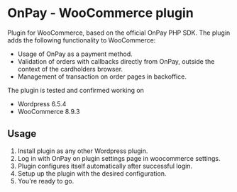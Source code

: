 # OnPay - WooCommerce plugin

Plugin for WooCommerce, based on the official OnPay PHP SDK.
The plugin adds the following functionality to WooCommerce:
- Usage of OnPay as a payment method.
- Validation of orders with callbacks directly from OnPay, outside the context of the cardholders browser.
- Management of transaction on order pages in backoffice.

The plugin is tested and confirmed working on 
- Wordpress 6.5.4
- WooCommerce 8.9.3

## Usage
1. Install plugin as any other Wordpress plugin.
2. Log in with OnPay on plugin settings page in woocommerce settings.
3. Plugin configures itself automatically after successful login.
4. Setup up the plugin with the desired configuration.
5. You're ready to go.
